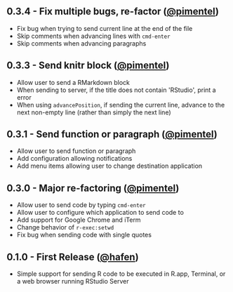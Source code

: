## 0.3.4 - Fix multiple bugs, re-factor ([@pimentel](https://github.com/pimentel))
- Fix bug when trying to send current line at the end of the file
- Skip comments when advancing lines with `cmd-enter`
- Skip comments when advancing paragraphs

## 0.3.3 - Send knitr block ([@pimentel](https://github.com/pimentel))
- Allow user to send a RMarkdown block
- When sending to server, if the title does not contain 'RStudio', print a error
- When using `advancePosition`, if sending the current line, advance to the next non-empty line (rather than simply the next line)

## 0.3.1 - Send function or paragraph ([@pimentel](https://github.com/pimentel))
- Allow user to send function or paragraph
- Add configuration allowing notifications
- Add menu items allowing user to change destination application

## 0.3.0 - Major re-factoring ([@pimentel](https://github.com/pimentel))
- Allow user to send code by typing `cmd-enter`
- Allow user to configure which application to send code to
- Add support for Google Chrome and iTerm
- Change behavior of `r-exec:setwd`
- Fix bug when sending code with single quotes

## 0.1.0 - First Release ([@hafen](https://github.com/hafen))
- Simple support for sending R code to be executed in R.app, Terminal, or a web browser running RStudio Server

